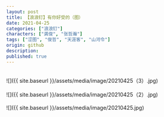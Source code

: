 ```yaml
---
layout: post
title: 【浪浪钉】有你好受的（图）
date: 2021-04-25
categories: ["浪浪钉"]
characters: ["龚俊", "张哲瀚"]
tags: ["涩图", "俊哲", "天涯客", "山河令"]
origin: github
description: 
published: true
---
```


<br>
![]({{ site.baseurl }}/assets/media/image/20210425（3）.jpg)
<br><br>
![]({{ site.baseurl }}/assets/media/image/20210425（2）.jpg)
<br><br>
![]({{ site.baseurl }}/assets/media/image/20210425.jpg)
